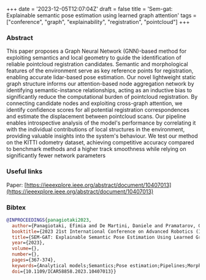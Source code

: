 +++
date = '2023-12-05T12:07:04Z'
draft = false
title = 'Sem-gat: Explainable semantic pose estimation using learned graph attention'
tags = ["conference", "graph", "explainability", "registration", "pointcloud"]
+++

### Abstract
This paper proposes a Graph Neural Network (GNN)-based method for exploiting semantics and local geometry to guide the identification of reliable pointcloud registration candidates.
Semantic and morphological features of the environment serve as key reference points for registration, enabling accurate lidar-based pose estimation.
Our novel lightweight static graph structure informs our attention-based node aggregation network by identifying semantic-instance relationships, acting as an inductive bias to significantly reduce the computational burden of pointcloud registration.
By connecting candidate nodes and exploiting cross-graph attention, we identify confidence scores for all potential registration correspondences and estimate the displacement between pointcloud scans.
Our pipeline enables introspective analysis of the model's performance by correlating it with the individual contributions of local structures in the environment, providing valuable insights into the system's behaviour.
We test our method on the KITTI odometry dataset, achieving competitive accuracy compared to benchmark methods and a higher track smoothness while relying on significantly fewer network parameters

### Useful links
Paper: [https://ieeexplore.ieee.org/abstract/document/10407013](https://ieeexplore.ieee.org/abstract/document/10407013)

### Bibtex 

``` bibtex
@INPROCEEDINGS{panagiotaki2023,
  author={Panagiotaki, Efimia and De Martini, Daniele and Pramatarov, Georgi and Gadd, Matthew and Kunze, Lars},
  booktitle={2023 21st International Conference on Advanced Robotics (ICAR)}, 
  title={SEM-GAT: Explainable Semantic Pose Estimation Using Learned Graph Attention}, 
  year={2023},
  volume={},
  number={},
  pages={367-374},
  keywords={Analytical models;Semantics;Pose estimation;Pipelines;Morphology;Benchmark testing;Reliability;Pointcloud registration;pose estimation;graph neural networks;attention;eXplainable AI (XAI)},
  doi={10.1109/ICAR58858.2023.10407013}}

```
